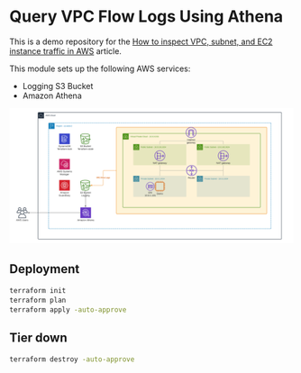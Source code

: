 # Query VPC Flow Logs Using Athena 

This is a demo repository for the [How to inspect VPC, subnet, and EC2 instance traffic in AWS](https://hands-on.cloud/how-to-inspect-vpc-subnet-and-ec2-instance-traffic-in-aws/) article.

This module sets up the following AWS services:

* Logging S3 Bucket
* Amazon Athena

![Base infrastructure](img/VPC-Flow-Logs-Athena.png)

## Deployment

```sh
terraform init
terraform plan
terraform apply -auto-approve
```

## Tier down

```sh
terraform destroy -auto-approve
```
